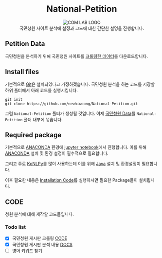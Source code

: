 <h1 align="center">  National-Petition </h1>
<div align="center">

![COM LAB LOGO](https://d2mxuefqeaa7sj.cloudfront.net/s_6BA2A63FD25F3FE0CBB3C54FF3212310B170B7FB25E38BF989986B9924C49C1E_1546608400699_13.png)  
국민청원 사이트 분석에 설정과 코드에 대한 간단한 설명을 진행합니다.
</div>

## Petition Data
국민청원을 분석하기 위해 국민청원 사이트를 [크롤링한 데이터](https://www.dropbox.com/s/4q5neb9ngdhfg8y/petition_data_all.csv?dl=0)를 다운로드합니다.

## Install files
 기본적으로 [Git](https://git-scm.com/)은 설치되있다고 가정하겠습니다. 국민청원 분석을 하는 코드를 저장할 하위 폴터에서 아래 코드를 실행시킵니다.

```
git init
git clone https://github.com/newhiwoong/National-Petition.git
```

 그럼 `National-Petition` 폴터가 생성될 것입니다. 이제 [국민청원 Data](https://www.dropbox.com/s/4q5neb9ngdhfg8y/petition_data_all.csv?dl=0)를 `National-Petition` 폴더 내부에 넣습니다.

## Required package
기본적으로 [ANACONDA](https://www.anaconda.com/download/) 환경에 [jupyter notebook](https://jupyter.org/)에서 진행합니다. 이를 위해 [ANACONDA](https://www.anaconda.com/download/) 설치 및 환경 설정이 필수적으로 필요합니다.

그리고 주로 [KoNLPy](http://konlpy.org/en/latest/)를 많이 사용하는데 이를 위해 [Java](https://www.java.com/ko/download/) 설치 및 환경설정이 필요합니다. 

이후 필요한 내용은 [Installation Code](https://github.com/newhiwoong/National-Petition/blob/master/installation_code.ipynb)를 실행하시면 필요한 Package들이 설치됩니다.

## CODE
청원 분석에 대해 제작할 코드들입니다.

### Todo list

- [x] 국민청원 게시판 크롤링 [CODE](https://github.com/newhiwoong/National-Petition/tree/master/Data)
- [x] 국민청원 게시판 분석 내용 [DOCS](https://github.com/newhiwoong/National-Petition)
- [ ] 영어 키워드 찾기 
